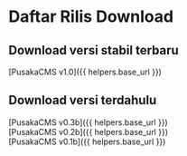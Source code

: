 # Daftar Rilis Download

##  Download versi stabil terbaru

[PusakaCMS v1.0]({{ helpers.base_url }})

## Download versi terdahulu

[PusakaCMS v0.3b]({{ helpers.base_url }}) <br>
[PusakaCMS v0.2b]({{ helpers.base_url }}) <br>
[PusakaCMS v0.1b]({{ helpers.base_url }})